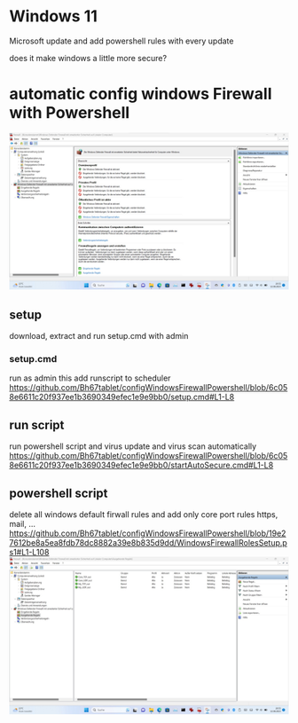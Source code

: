 # Windows 11
Microsoft update and add powershell rules with every update

does it make windows a little more secure?

# automatic config windows Firewall with Powershell
![Firewall Profile ](FirewallProfile.jpg)
## setup 
download, extract and run setup.cmd with admin

### setup.cmd
run as admin
this add runscript to scheduler
https://github.com/Bh67tablet/configWindowsFirewallPowershell/blob/6c058e6611c20f937ee1b3690349efec1e9e9bb0/setup.cmd#L1-L8

## run script
run powershell script and virus update and virus scan automatically
https://github.com/Bh67tablet/configWindowsFirewallPowershell/blob/6c058e6611c20f937ee1b3690349efec1e9e9bb0/startAutoSecure.cmd#L1-L8

## powershell script
delete all windows default firwall rules and add only core port rules https, mail, ...
https://github.com/Bh67tablet/configWindowsFirewallPowershell/blob/19e27612be8a5ea8fdb78dc8882a39e8b835d9dd/WindowsFirewallRolesSetup.ps1#L1-L108
![Firewall Rules ](FirewallRegeln.jpg)
